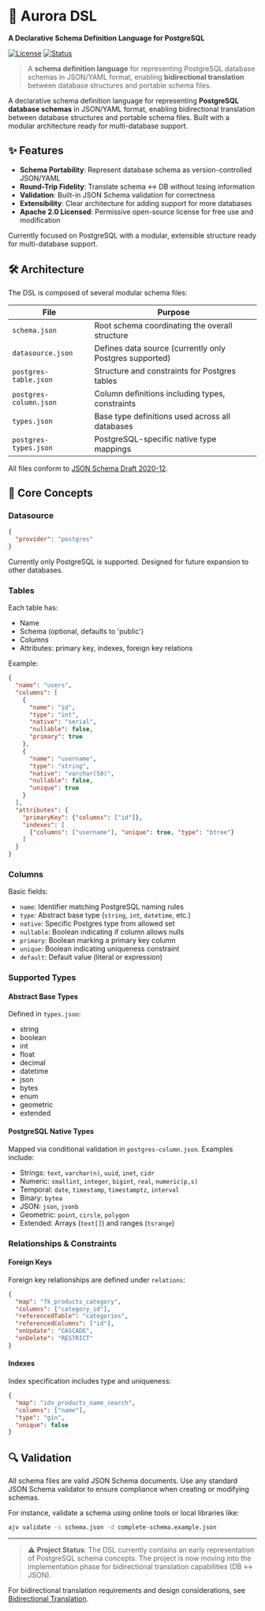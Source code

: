 # 🌌 Aurora DSL
**A Declarative Schema Definition Language for PostgreSQL**

[![License](https://img.shields.io/badge/license-Apache--2.0-blue)](LICENSE) [![Status](https://img.shields.io/badge/status-early--stage-orange)](docs/BIDIRECTIONAL_TRANSLATION.md)

> A **schema definition language** for representing PostgreSQL database schemas in JSON/YAML format, enabling **bidirectional translation** between database structures and portable schema files.

A declarative schema definition language for representing **PostgreSQL database schemas** in JSON/YAML format, enabling bidirectional translation between database structures and portable schema files. Built with a modular architecture ready for multi-database support.

## ✨ Features

- **Schema Portability**: Represent database schema as version-controlled JSON/YAML
- **Round-Trip Fidelity**: Translate schema ↔ DB without losing information
- **Validation**: Built-in JSON Schema validation for correctness
- **Extensibility**: Clear architecture for adding support for more databases
- **Apache 2.0 Licensed**: Permissive open-source license for free use and modification

Currently focused on PostgreSQL with a modular, extensible structure ready for multi-database support.

## 🛠 Architecture

The DSL is composed of several modular schema files:

| File | Purpose |
|------|---------|
| `schema.json` | Root schema coordinating the overall structure |
| `datasource.json` | Defines data source (currently only Postgres supported) |
| `postgres-table.json` | Structure and constraints for Postgres tables |
| `postgres-column.json` | Column definitions including types, constraints |
| `types.json` | Base type definitions used across all databases |
| `postgres-types.json` | PostgreSQL-specific native type mappings |

All files conform to [JSON Schema Draft 2020-12](https://json-schema.org/draft/2020-12/schema).

## 🔧 Core Concepts

### Datasource
```json
{
  "provider": "postgres"
}
```

Currently only PostgreSQL is supported. Designed for future expansion to other databases.

### Tables
Each table has:
- Name
- Schema (optional, defaults to 'public')
- Columns
- Attributes: primary key, indexes, foreign key relations

Example:
```json
{
  "name": "users",
  "columns": [
    {
      "name": "id",
      "type": "int",
      "native": "serial",
      "nullable": false,
      "primary": true
    },
    {
      "name": "username",
      "type": "string",
      "native": "varchar(50)",
      "nullable": false,
      "unique": true
    }
  ],
  "attributes": {
    "primaryKey": {"columns": ["id"]},
    "indexes": [
      {"columns": ["username"], "unique": true, "type": "btree"}
    ]
  }
}
```

### Columns
Basic fields:
- `name`: Identifier matching PostgreSQL naming rules
- `type`: Abstract base type (`string`, `int`, `datetime`, etc.)
- `native`: Specific Postgres type from allowed set
- `nullable`: Boolean indicating if column allows nulls
- `primary`: Boolean marking a primary key column
- `unique`: Boolean indicating uniqueness constraint
- `default`: Default value (literal or expression)

### Supported Types

#### Abstract Base Types
Defined in `types.json`:
- string
- boolean
- int
- float
- decimal
- datetime
- json
- bytes
- enum
- geometric
- extended

#### PostgreSQL Native Types
Mapped via conditional validation in `postgres-column.json`. Examples include:
- Strings: `text`, `varchar(n)`, `uuid`, `inet`, `cidr`
- Numeric: `smallint`, `integer`, `bigint`, `real`, `numeric(p,s)`
- Temporal: `date`, `timestamp`, `timestamptz`, `interval`
- Binary: `bytea`
- JSON: `json`, `jsonb`
- Geometric: `point`, `circle`, `polygon`
- Extended: Arrays (`text[]`) and ranges (`tsrange`)

### Relationships & Constraints

#### Foreign Keys
Foreign key relationships are defined under `relations`:
```json
{
  "map": "fk_products_category",
  "columns": ["category_id"],
  "referencedTable": "categories",
  "referencedColumns": ["id"],
  "onUpdate": "CASCADE",
  "onDelete": "RESTRICT"
}
```

#### Indexes
Index specification includes type and uniqueness:
```json
{
  "map": "idx_products_name_search",
  "columns": ["name"],
  "type": "gin",
  "unique": false
}
```

## 🔍 Validation

All schema files are valid JSON Schema documents. Use any standard JSON Schema validator to ensure compliance when creating or modifying schemas.

For instance, validate a schema using online tools or local libraries like:
```bash
ajv validate -s schema.json -d complete-schema.example.json
```

___

> ⚠️ **Project Status**: The DSL currently contains an early representation of PostgreSQL schema concepts. The project is now moving into the implementation phase for bidirectional translation capabilities (DB ↔ JSON).

For bidirectional translation requirements and design considerations, see [Bidirectional Translation](BIDIRECTIONAL_TRANSLATION.md).
